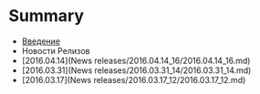 # Summary

* [Введение](README.md)
* Новости Релизов
 * [2016.04.14](News releases/2016.04.14_16/2016.04.14_16.md)
 * [2016.03.31](News releases/2016.03.31_14/2016.03.31_14.md)
 * [2016.03.17](News releases/2016.03.17_12/2016.03.17_12.md)

